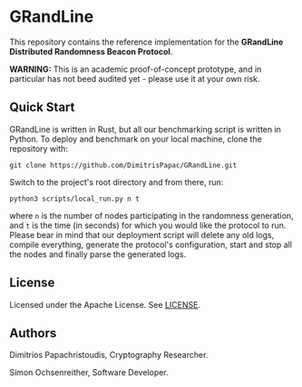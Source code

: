 # GRandLine

This repository contains the reference implementation for the **GRandLine Distributed Randomness Beacon Protocol**.

**WARNING:** This is an academic proof-of-concept prototype, and in particular has not beed audited yet - please use it at your own risk.

## Quick Start

GRandLine is written in Rust, but all our benchmarking script is written in Python. To deploy and benchmark on your local machine, clone the repository with: 

`git clone https://github.com/DimitrisPapac/GRandLine.git`

Switch to the project's root directory and from there, run:

`python3 scripts/local_run.py n t`

where `n` is the number of nodes participating in the randomness generation, and `t` is the time (in seconds) for which you would like the protocol to run.
Please bear in mind that our deployment script will delete any old logs, compile everything, generate the protocol's configuration, start and stop all the nodes and finally parse the generated logs.

## License

Licensed under the Apache License. See [LICENSE](/LICENSE).

## Authors

Dimitrios Papachristoudis, Cryptography Researcher.

Simon Ochsenreither, Software Developer.

